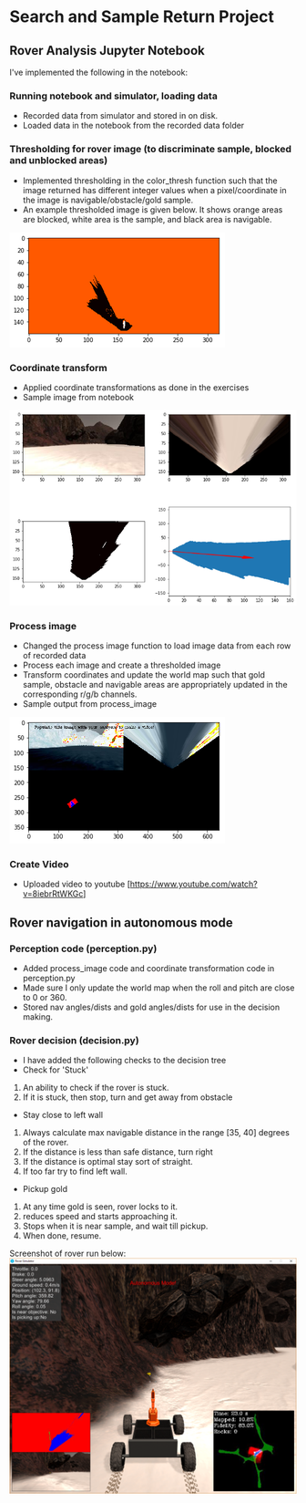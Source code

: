 [image1]: ./threshold_image.png
[image2]: ./coordinate_transform.png
[image3]: ./process_image.png
[image4]: ./roversim_screenshot.png

# Search and Sample Return Project

## Rover Analysis Jupyter Notebook

I've implemented the following in the notebook:

### Running notebook and simulator, loading data
* Recorded data from simulator and stored in on disk.
* Loaded data in the notebook from the recorded data folder

### Thresholding for rover image (to discriminate sample, blocked and unblocked areas)
* Implemented thresholding in the color_thresh function such that the image returned has different integer values when a pixel/coordinate in the image is navigable/obstacle/gold sample.
* An example thresholded image is given below. It shows orange areas are blocked, white area is the sample, and black area is navigable.

![image1]

### Coordinate transform
* Applied coordinate transformations as done in the exercises
* Sample image from notebook

![image2]

### Process image
* Changed the process image function to load image data from each row of recorded data
* Process each image and create a thresholded image
* Transform coordinates and update the world map such that gold sample, obstacle and navigable areas are appropriately updated in the corresponding r/g/b channels.
* Sample output from process_image

![image3]

### Create Video
* Uploaded video to youtube [https://www.youtube.com/watch?v=8iebrRtWKGc]

## Rover navigation in autonomous mode

### Perception code (perception.py)
* Added process_image code and coordinate transformation code in perception.py
* Made sure I only update the world map when the roll and pitch are close to 0 or 360.
* Stored nav angles/dists and gold angles/dists for use in the decision making.

### Rover decision (decision.py)
* I have added the following checks to the decision tree
* Check for 'Stuck'
1. An ability to check if the rover is stuck.
2. If it is stuck, then stop, turn and get away from obstacle
* Stay close to left wall
1. Always calculate max navigable distance in the range [35, 40] degrees of the rover.
2. If the distance is less than safe distance, turn right
3. If the distance is optimal stay sort of straight.
4. If too far try to find left wall.
* Pickup gold
1. At any time gold is seen, rover locks to it.
2. reduces speed and starts approaching it.
3. Stops when it is near sample, and wait till pickup.
4. When done, resume.

Screenshot of rover run below:
![image4]